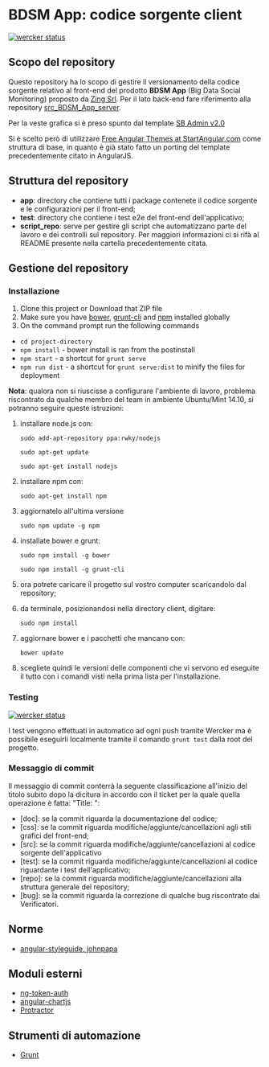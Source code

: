 # BDSM App: codice sorgente client
[![wercker status](https://app.wercker.com/status/01066e918fb09394e3063dcc9edcbca6/m "wercker status")](https://app.wercker.com/project/bykey/01066e918fb09394e3063dcc9edcbca6)

## Scopo del repository

Questo repository ha lo scopo di gestire il versionamento della codice sorgente relativo al front-end del prodotto **BDSM App** (Big Data Social Monitoring) proposto da [Zing Srl](http://www.zing-store.com/it/#index). Per il lato back-end fare riferimento alla repository [src_BDSM_App_server](https://github.com/MashUp-UniPD/src_BDSM_App_server).

Per la veste grafica si è preso spunto dal template [SB Admin v2.0](http://startbootstrap.com/template-overviews/sb-admin-2/)

Si è scelto però di utilizzare [Free Angular Themes at StartAngular.com](http://www.startangular.com/) come struttura di base, in quanto è già stato fatto un porting del template precedentemente citato in AngularJS.


## Struttura del repository

- **app**: directory che contiene tutti i package contenete il codice sorgente e le configurazioni per il front-end;
- **test**: directory che contiene i test e2e del front-end dell'applicativo;
- **script_repo**: serve per gestire gli script che automatizzano parte del lavoro e dei controlli sul repository. Per maggiori informazioni ci si rifà al README presente nella cartella precedentemente citata.


## Gestione del repository

### Installazione
1. Clone this project or Download that ZIP file
2. Make sure you have [bower](http://bower.io/), [grunt-cli](https://www.npmjs.com/package/grunt-cli) and  [npm](https://www.npmjs.org/) installed globally
3. On the command prompt run the following commands
- `cd project-directory`
- `npm install` - bower install is ran from the postinstall
- `npm start` - a shortcut for `grunt serve`
- `npm run dist` - a shortcut for `grunt serve:dist` to minify the files for deployment

**Nota**: qualora non si riuscisse a configurare l'ambiente di lavoro, problema riscontrato da qualche membro del team in ambiente Ubuntu/Mint 14.10, si potranno seguire queste istruzioni:

1. installare node.js con:

	`sudo add-apt-repository ppa:rwky/nodejs`

	`sudo apt-get update`

	`sudo apt-get install nodejs`
2. installare npm con:

	`sudo apt-get install npm`
3. aggiornatelo all'ultima versione

	`sudo npm update -g npm`
4. installate bower e grunt:

	`sudo npm install -g bower`

	`sudo npm install -g grunt-cli`
5. ora potrete caricare il progetto sul vostro computer scaricandolo dal repository;
6. da terminale, posizionandosi nella directory client, digitare:

	`sudo npm install`
7. aggiornare bower e i pacchetti che mancano con:

	`bower update`
8. scegliete quindi le versioni delle componenti che vi servono ed eseguite il tutto con i comandi visti nella prima lista per l'installazione.

### Testing

[![wercker status](https://app.wercker.com/status/01066e918fb09394e3063dcc9edcbca6/s "wercker status")](https://app.wercker.com/project/bykey/01066e918fb09394e3063dcc9edcbca6)

I test vengono effettuati in automatico ad ogni push tramite Wercker ma è possibile eseguirli localmente tramite il comando `grunt test` dalla root del progetto.

### Messaggio di commit

Il messaggio di commit conterrà la seguente classificazione all'inizio del titolo subito dopo la dicitura in accordo con il ticket per la quale quella operazione è fatta: "Title: ":

- [doc]: se la commit riguarda la documentazione del codice;
- [css]: se la commit riguarda modifiche/aggiunte/cancellazioni agli stili grafici del front-end;
- [src]: se la commit riguarda modifiche/aggiunte/cancellazioni al codice sorgente dell'applicativo
- [test]: se la commit riguarda modifiche/aggiunte/cancellazioni al codice riguardante i test dell'applicativo;
- [repo]: se la commit riguarda modifiche/aggiunte/cancellazioni alla struttura generale del repository;
- [bug]: se la commit riguarda la correzione di qualche bug riscontrato dai Verificatori.



## Norme
- [angular-styleguide, johnpapa](https://github.com/johnpapa/angular-styleguide)

## Moduli esterni

- [ng-token-auth](https://github.com/lynndylanhurley/ng-token-auth)
- [angular-chartjs](https://github.com/jtblin/angular-chart.js)
- [Protractor](https://angular.github.io/protractor/#/)

## Strumenti di automazione

- [Grunt](http://gruntjs.com/)
